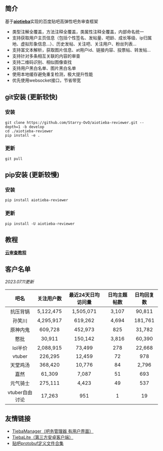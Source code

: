 ## 简介

基于[**aiotieba**](https://github.com/Starry-OvO/aiotieba)实现的百度贴吧高弹性吧务审查框架

+ 类型注解全覆盖，方法注释全覆盖，类属性注释全覆盖，内部命名统一
+ 支持获取用户主页信息（包括个性签名、发帖量、吧龄、成长等级、ip归属地、虚拟形象信息...）、历史发帖、关注吧、关注用户、粉丝列表...
+ 支持富文本解析，获取图片信息、at用户id、链接内容、投票帖、转发帖...
+ 支持针对多条相互关联的内容的审查
+ 支持二维码识别、相似图像查找
+ 支持用户黑白名单、图片黑白名单
+ 使用本地缓存避免重复检测，极大提升性能
+ 优先使用websocket接口，节省带宽

## git安装 (更新较快)

### 安装

```shell
git clone https://github.com/Starry-OvO/aiotieba-reviewer.git --depth=1 -b develop
cd ./aiotieba-reviewer
pip install -e .
```

### 更新

```shell
git pull
```

## pip安装 (更新较慢)

### 安装

```shell
pip install aiotieba-reviewer
```

### 更新

```shell
pip install -U aiotieba-reviewer
```

## 教程

[**云审查教程**](https://review.aiotieba.cc/tutorial/reviewer/)

## 客户名单

*2023.07.11更新*

|      吧名      | 关注用户数 | 最近24天日均访问量 | 日均主题帖数 | 日均回复数 |
| :------------: | :--------: | :----------------: | :----------: | :--------: |
|    抗压背锅    | 5,122,475  |     1,505,071      |    3,107     |   90,811   |
|     孙笑川     | 4,295,917  |      619,262       |    4,694     |  181,761   |
|    原神内鬼    |  609,728   |      452,973       |     825      |   31,782   |
|      憨批      |   30,911   |      150,142       |    3,816     |   60,390   |
|    lol半价     | 2,088,915  |       73,499       |     278      |   22,668   |
|     vtuber     |  226,295   |       12,459       |      72      |    978     |
|    天堂鸡汤    |  368,420   |       10,776       |      84      |   2,796    |
|      嘉然      |   61,309   |       7,087        |      51      |    693     |
|    元气骑士    |  275,111   |       4,423        |      49      |    537     |
| vtuber自由讨论 |   17,263   |        951         |      1       |     19     |

## 友情链接

+ [TiebaManager（吧务管理器 有用户界面）](https://github.com/dog194/TiebaManager)
+ [TiebaLite（第三方安卓客户端）](https://github.com/HuanCheng65/TiebaLite/tree/4.0-dev)
+ [贴吧protobuf定义文件合集](https://github.com/n0099/tbclient.protobuf)
